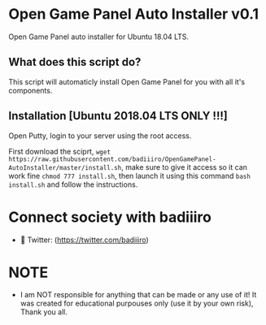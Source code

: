 # Open Game Panel Auto Installer v0.1

Open Game Panel auto installer for Ubuntu 18.04 LTS.

## What does this script do?

This script will automaticly install Open Game Panel for you with all it's components.

## Installation [Ubuntu 2018.04 LTS ONLY !!!]

Open Putty, login to your server using the root access.

First download the sciprt, ```wget https://raw.githubusercontent.com/badiiiro/OpenGamePanel-AutoInstaller/master/install.sh```, make sure to give it access so it can work fine ```chmod 777 install.sh```, then launch it using this command ```bash install.sh``` and follow the instructions.

# Connect society with badiiiro

- 🐤 Twitter: (https://twitter.com/badiiiro)

# NOTE
- I am NOT responsible for anything that can be made or any use of it! It was created for educational purpouses only (use it by your own risk), Thank you all.
